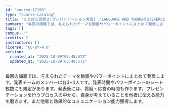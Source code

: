 ```yaml
---
id: "course:17193"
type: "course-catalog"
title: "ことばと思想２(プレゼンテーション実習) ／LANGUAGE AND THOUGHT2(EXERCISES IN PRESENTATION)"
summary: "毎回の講義では、与えられたテーマを動画やパワーポイントにまとめて発表します。発表チームのメンバーは各3~4人です。発表時間やパワーポイントのシート枚数にも規定があります。発表後には、質疑・応答の時間も作ります。プレゼンテーションを行うプロセ…"
tags: []
campus: ""
credits: 2
instructors: []
license: "CC-BY-4.0"
version:
  created_at: "2025-10-09T03:48:57Z"
  updated_at: "2025-10-09T03:48:57Z"
---
```

毎回の講義では、与えられたテーマを動画やパワーポイントにまとめて発表します。発表チームのメンバーは各3~4人です。発表時間やパワーポイントのシート枚数にも規定があります。発表後には、質疑・応答の時間も作ります。プレゼンテーションを行うプロセスの中から、自身が考えていることを他者に伝える能力を磨きます。また他者と効果的なコミュニケーション能力獲得します。
